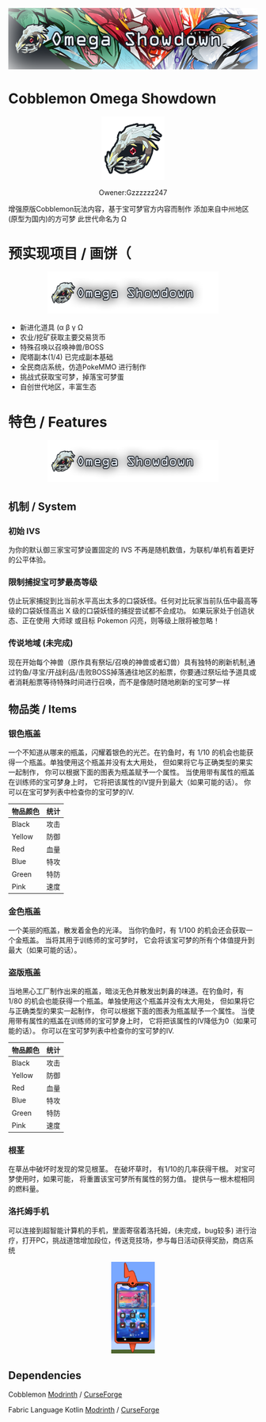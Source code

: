 <p align="center">
  <img src="https://raw.githubusercontent.com/gzzzzzz-247/Cobblemon-Omega-Showdown/refs/heads/main/bg2.png" />
</p>

# Cobblemon Omega Showdown

<p align="center">
  <img src="https://raw.githubusercontent.com/gzzzzzz-247/Cobblemon-Omega-Showdown/refs/heads/main/icon.png" />
</p>
<p align="center">
   Owener:Gzzzzzz247
</p>
增强原版Cobblemon玩法内容，基于宝可梦官方内容而制作
添加来自中州地区(原型为国内)的方可梦 此世代命名为 Ω

# 预实现项目 / 画饼（

<p align="center">
  <img src="https://raw.githubusercontent.com/gzzzzzz-247/Cobblemon-Omega-Showdown/refs/heads/main/title.png" height="85"/>
</p>

* 新进化道具 (α β γ Ω
* 农业/挖矿获取主要交易货币
* 特殊召唤以召唤神兽/BOSS
* 爬塔副本(1/4) 已完成副本基础
* 全民商店系统，仿造PokeMMO 进行制作
* 挑战式获取宝可梦，掉落宝可梦蛋
* 自创世代地区，丰富生态


# 特色 / Features

<p align="center">
  <img src="https://raw.githubusercontent.com/gzzzzzz-247/Cobblemon-Omega-Showdown/refs/heads/main/title.png" height="85"/>
</p>

## 机制 / System

### 初始 IVS
为你的默认御三家宝可梦设置固定的 IVS 不再是随机数值，为联机/单机有着更好的公平体验。

### 限制捕捉宝可梦最高等级
仿止玩家捕捉到比当前水平高出太多的口袋妖怪。任何对比玩家当前队伍中最高等级的口袋妖怪高出 X 级的口袋妖怪的捕捉尝试都不会成功。
如果玩家处于创造状态、正在使用 大师球 或目标 Pokemon 闪亮，则等级上限将被忽略！

### 传说地域 (未完成)
现在开始每个神兽（原作具有祭坛/召唤的神兽或者幻兽）具有独特的刷新机制,通过钓鱼/寻宝/开战利品/击败BOSS掉落通往地区的船票，你要通过祭坛给予道具或者消耗船票等待特殊时间进行召唤，而不是像随时随地刷新的宝可梦一样

## 物品类 / Items

### 银色瓶盖
一个不知道从哪来的瓶盖，闪耀着银色的光芒。在钓鱼时，有 1/10 的机会也能获得一个瓶盖。单独使用这个瓶盖并没有太大用处，
但如果将它与正确类型的果实一起制作，
你可以根据下面的图表为瓶盖赋予一个属性。
当使用带有属性的瓶盖在训练师的宝可梦身上时，
它将把该属性的IV提升到最大（如果可能的话）。
你可以在宝可梦列表中检查你的宝可梦的IV.

| 物品颜色   | 统计 |
|--------|----|
| Black  | 攻击 |
| Yellow | 防御 |
| Red    | 血量 |
| Blue   | 特攻 |
| Green  | 特防 |
| Pink   | 速度 |

### 金色瓶盖
一个美丽的瓶盖，散发着金色的光泽。
当你钓鱼时，有 1/100 的机会还会获取一个金瓶盖。
当将其用于训练师的宝可梦时，
它会将该宝可梦的所有个体值提升到最大（如果可能的话）。

### 盗版瓶盖
当地黑心工厂制作出来的瓶盖，暗淡无色并散发出刺鼻的味道。在钓鱼时，有 1/80 的机会也能获得一个瓶盖。单独使用这个瓶盖并没有太大用处，
但如果将它与正确类型的果实一起制作，
你可以根据下面的图表为瓶盖赋予一个属性。
当使用带有属性的瓶盖在训练师的宝可梦身上时，
它将把该属性的IV降低为0（如果可能的话）。
你可以在宝可梦列表中检查你的宝可梦的IV.

| 物品颜色   | 统计 |
|--------|----|
| Black  | 攻击 |
| Yellow | 防御 |
| Red    | 血量 |
| Blue   | 特攻 |
| Green  | 特防 |
| Pink   | 速度 |

### 根茎
在草丛中破坏时发现的常见根茎。
在破坏草时，
有1/10的几率获得干根。
对宝可梦使用时，如果可能，
将重置该宝可梦所有属性的努力值。
提供与一根木棍相同的燃料量。

### 洛托姆手机
可以连接到超智能计算机的手机，里面寄宿着洛托姆，(未完成，bug较多)
进行治疗，打开PC，挑战道馆增加段位，传送竞技场，参与每日活动获得奖励，商店系统

<p align="center">
  <img src="https://raw.githubusercontent.com/gzzzzzz-247/Cobblemon-Omega-Showdown/refs/heads/main/p1.png" height="185"/>
</p>

## Dependencies

Cobblemon [Modrinth](https://modrinth.com/mod/cobblemon) / [CurseForge](https://www.curseforge.com/minecraft/mc-mods/cobblemon)

Fabric Language Kotlin [Modrinth](https://modrinth.com/mod/fabric-language-kotlin) / [CurseForge](https://www.curseforge.com/minecraft/mc-mods/fabric-language-kotlin)
